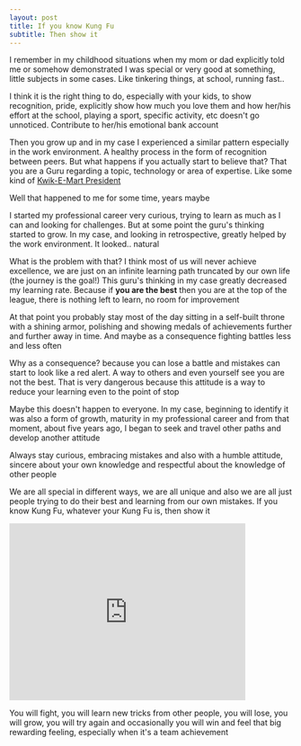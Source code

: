 ```yaml
---
layout: post
title: If you know Kung Fu
subtitle: Then show it
---
```


I remember in my childhood situations when my mom or dad explicitly told me or somehow demonstrated I was special or very good at something, little subjects in some cases. Like tinkering things, at school, running fast..

I think it is the right thing to do, especially with your kids, to show recognition, pride, explicitly show how much you love them and how her/his effort at the school, playing a sport, specific activity, etc doesn't go unnoticed. Contribute to her/his emotional bank account

Then you grow up and in my case I experienced a similar pattern especially in the work environment. A healthy process in the form of recognition between peers. But what happens if you actually start to believe that? That you are a Guru regarding a topic, technology or area of expertise. Like some kind of [Kwik-E-Mart President](https://simpsons.fandom.com/wiki/Kwik-E-Mart_President)

Well that happened to me for some time, years maybe

I started my professional career very curious, trying to learn as much as I can and looking for challenges. But at some point the guru's thinking started to grow. In my case, and looking in retrospective, greatly helped by the work environment. It looked.. natural

What is the problem with that? I think most of us will never achieve excellence, we are just on an infinite learning path truncated by our own life (the journey is the goal!) This guru's thinking in my case greatly decreased my learning rate. Because if **you are the best** then you are at the top of the league, there is nothing left to learn, no room for improvement

 At that point you probably stay most of the day sitting in a self-built throne with a shining armor, polishing and showing medals of achievements further and further away in time. And maybe as a consequence fighting battles less and less often

Why as a consequence? because you can lose a battle and mistakes can start to look like a red alert. A way to others and even yourself see you are not the best. That is very dangerous because this attitude is a way to reduce your learning even to the point of stop

Maybe this doesn't happen to everyone. In my case, beginning to identify it was also a form of growth, maturity in my professional career and from that moment, about five years ago, I began to seek and travel other paths and develop another attitude

Always stay curious, embracing mistakes and also with a humble attitude, sincere about your own knowledge and respectful about the knowledge of other people

We are all special in different ways, we are all unique and also we are all just people trying to do their best and learning from our own mistakes. If you know Kung Fu, whatever your Kung Fu is, then show it

<iframe width="420" height="315" src="https://youtu.be/0YhJxJZOWBw?t=54" frameborder="0" allowfullscreen></iframe>

You will fight, you will learn new tricks from other people, you will lose, you will grow, you will try again and occasionally you will win and feel that big rewarding feeling, especially when it's a team achievement
